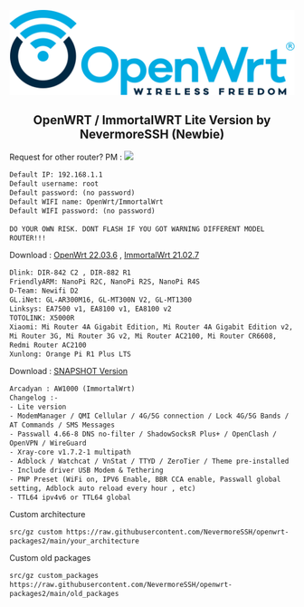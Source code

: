 <p align="center">
<img src="https://github.com/NevermoreSSH/openwrt-packages2/blob/main/openwrt2024.png" width="550" title="Autoscript-Lite">
  
<h2 align="center">
OpenWRT / ImmortalWRT Lite Version by NevermoreSSH (Newbie)
</h2>
Request for other router? PM : <a href="https://t.me/todfix667" target=”_blank”><img src="https://img.shields.io/static/v1?style=for-the-badge&logo=Telegram&label=Telegram&message=Click%20Here&color=blue"></a><br>

```
Default IP: 192.168.1.1
Default username: root
Default password: (no password)
Default WIFI name: OpenWrt/ImmortalWrt
Default WIFI password: (no password)

DO YOUR OWN RISK. DONT FLASH IF YOU GOT WARNING DIFFERENT MODEL ROUTER!!!
```


Download : [OpenWrt 22.03.6](https://github.com/NevermoreSSH/openwrt-packages2/releases/tag/openwrt_22.03.6-2) , [ImmortalWrt 21.02.7](https://github.com/NevermoreSSH/openwrt-packages2/releases/tag/immortalwrt_21.02.7-2)
```
Dlink: DIR-842 C2 , DIR-882 R1
FriendlyARM: NanoPi R2C, NanoPi R2S, NanoPi R4S
D-Team: Newifi D2
GL.iNet: GL-AR300M16, GL-MT300N V2, GL-MT1300
Linksys: EA7500 v1, EA8100 v1, EA8100 v2
TOTOLINK: X5000R
Xiaomi: Mi Router 4A Gigabit Edition, Mi Router 4A Gigabit Edition v2, Mi Router 3G, Mi Router 3G v2, Mi Router AC2100, Mi Router CR6608, Redmi Router AC2100
Xunlong: Orange Pi R1 Plus LTS
```
Download : [SNAPSHOT Version](https://github.com/NevermoreSSH/openwrt-packages2/releases/tag/snapshot)
```
Arcadyan : AW1000 (ImmortalWrt)
Changelog :-
- Lite version
- ModemManager / QMI Cellular / 4G/5G connection / Lock 4G/5G Bands / AT Commands / SMS Messages
- Passwall 4.66-8 DNS no-filter / ShadowSocksR Plus+ / OpenClash / OpenVPN / WireGuard
- Xray-core v1.7.2-1 multipath
- Adblock / Watchcat / VnStat / TTYD / ZeroTier / Theme pre-installed
- Include driver USB Modem & Tethering
- PNP Preset (WiFi on, IPV6 Enable, BBR CCA enable, Passwall global setting, Adblock auto reload every hour , etc)
- TTL64 ipv4v6 or TTL64 global
```


Custom architecture
```
src/gz custom https://raw.githubusercontent.com/NevermoreSSH/openwrt-packages2/main/your_architecture
```
Custom old packages
```
src/gz custom_packages https://raw.githubusercontent.com/NevermoreSSH/openwrt-packages2/main/old_packages
```


